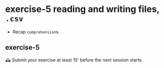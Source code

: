 # exercise-5 reading and writing files, `.csv`

* Recap `comprehension`s

## exercise-5

🕰 Submit your exercise at least 15' before the next session starts. 

